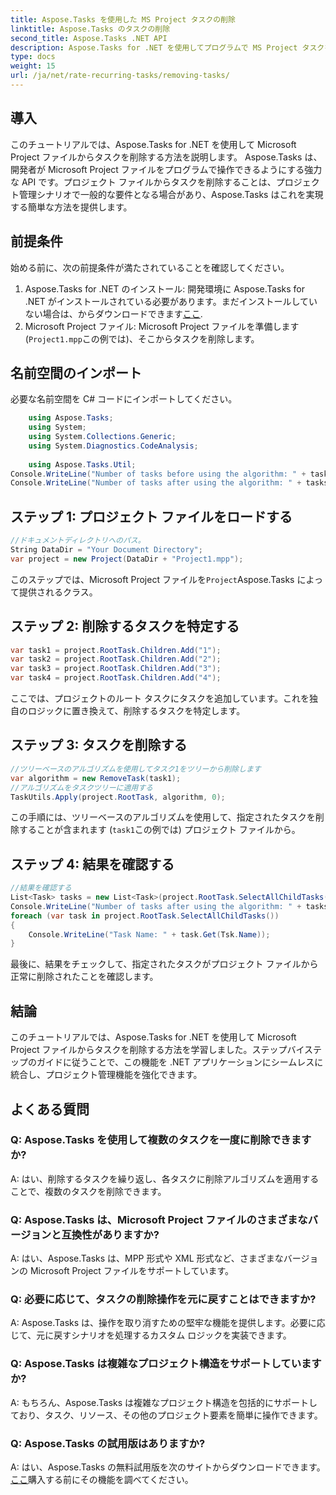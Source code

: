 ```yaml
---
title: Aspose.Tasks を使用した MS Project タスクの削除
linktitle: Aspose.Tasks のタスクの削除
second_title: Aspose.Tasks .NET API
description: Aspose.Tasks for .NET を使用してプログラムで MS Project タスクを削除する方法を学びます。コード例を含むステップバイステップのガイド。
type: docs
weight: 15
url: /ja/net/rate-recurring-tasks/removing-tasks/
---
```

## 導入
このチュートリアルでは、Aspose.Tasks for .NET を使用して Microsoft Project ファイルからタスクを削除する方法を説明します。 Aspose.Tasks は、開発者が Microsoft Project ファイルをプログラムで操作できるようにする強力な API です。プロジェクト ファイルからタスクを削除することは、プロジェクト管理シナリオで一般的な要件となる場合があり、Aspose.Tasks はこれを実現する簡単な方法を提供します。
## 前提条件
始める前に、次の前提条件が満たされていることを確認してください。
1. Aspose.Tasks for .NET のインストール: 開発環境に Aspose.Tasks for .NET がインストールされている必要があります。まだインストールしていない場合は、からダウンロードできます[ここ](https://releases.aspose.com/tasks/net/).
2. Microsoft Project ファイル: Microsoft Project ファイルを準備します (`Project1.mpp`この例では)、そこからタスクを削除します。

## 名前空間のインポート
必要な名前空間を C# コードにインポートしてください。
```csharp
    using Aspose.Tasks;
    using System;
    using System.Collections.Generic;
    using System.Diagnostics.CodeAnalysis;
    
    using Aspose.Tasks.Util;
Console.WriteLine("Number of tasks before using the algorithm: " + tasks.Count);
Console.WriteLine("Number of tasks after using the algorithm: " + tasks.Count);
```

## ステップ 1: プロジェクト ファイルをロードする
```csharp
//ドキュメントディレクトリへのパス。
String DataDir = "Your Document Directory";
var project = new Project(DataDir + "Project1.mpp");
```
このステップでは、Microsoft Project ファイルを`Project`Aspose.Tasks によって提供されるクラス。
## ステップ 2: 削除するタスクを特定する
```csharp
var task1 = project.RootTask.Children.Add("1");
var task2 = project.RootTask.Children.Add("2");
var task3 = project.RootTask.Children.Add("3");
var task4 = project.RootTask.Children.Add("4");
```
ここでは、プロジェクトのルート タスクにタスクを追加しています。これを独自のロジックに置き換えて、削除するタスクを特定します。
## ステップ 3: タスクを削除する
```csharp
//ツリーベースのアルゴリズムを使用してタスク1をツリーから削除します
var algorithm = new RemoveTask(task1);
//アルゴリズムをタスクツリーに適用する
TaskUtils.Apply(project.RootTask, algorithm, 0);
```
この手順には、ツリーベースのアルゴリズムを使用して、指定されたタスクを削除することが含まれます (`task1`この例では) プロジェクト ファイルから。
## ステップ 4: 結果を確認する
```csharp
//結果を確認する
List<Task> tasks = new List<Task>(project.RootTask.SelectAllChildTasks());
Console.WriteLine("Number of tasks after using the algorithm: " + tasks.Count);
foreach (var task in project.RootTask.SelectAllChildTasks())
{
    Console.WriteLine("Task Name: " + task.Get(Tsk.Name));
}
```
最後に、結果をチェックして、指定されたタスクがプロジェクト ファイルから正常に削除されたことを確認します。

## 結論
このチュートリアルでは、Aspose.Tasks for .NET を使用して Microsoft Project ファイルからタスクを削除する方法を学習しました。ステップバイステップのガイドに従うことで、この機能を .NET アプリケーションにシームレスに統合し、プロジェクト管理機能を強化できます。
## よくある質問
### Q: Aspose.Tasks を使用して複数のタスクを一度に削除できますか?
A: はい、削除するタスクを繰り返し、各タスクに削除アルゴリズムを適用することで、複数のタスクを削除できます。
### Q: Aspose.Tasks は、Microsoft Project ファイルのさまざまなバージョンと互換性がありますか?
A: はい、Aspose.Tasks は、MPP 形式や XML 形式など、さまざまなバージョンの Microsoft Project ファイルをサポートしています。
### Q: 必要に応じて、タスクの削除操作を元に戻すことはできますか?
A: Aspose.Tasks は、操作を取り消すための堅牢な機能を提供します。必要に応じて、元に戻すシナリオを処理するカスタム ロジックを実装できます。
### Q: Aspose.Tasks は複雑なプロジェクト構造をサポートしていますか?
A: もちろん、Aspose.Tasks は複雑なプロジェクト構造を包括的にサポートしており、タスク、リソース、その他のプロジェクト要素を簡単に操作できます。
### Q: Aspose.Tasks の試用版はありますか?
 A: はい、Aspose.Tasks の無料試用版を次のサイトからダウンロードできます。[ここ](https://releases.aspose.com/tasks/net/)購入する前にその機能を調べてください。
